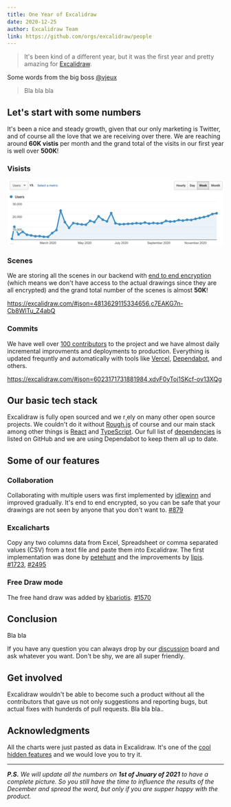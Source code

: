 ```yaml
---
title: One Year of Excalidraw
date: 2020-12-25
author: Excalidraw Team
link: https://github.com/orgs/excalidraw/people
---
```


> It's been kind of a different year, but it was the first year and pretty amazing for [Excalidraw](https://excalidraw.com).

<!-- end -->

Some words from the big boss [@vjeux](https://twitter.com/vjeux)

> Bla bla bla

## Let's start with some numbers

It's been a nice and steady growth, given that our only marketing is Twitter, and of course all the love that we are receiving over there. We are reaching around **60K vistis** per month and the grand total of the visits in our first year is well over **500K**!

### Visists

![Weekly visists](ga-users.png)

### Scenes

We are storing all the scenes in our backend with [end to end encryption](/end-to-end-encryption/) (which means we don't have access to the actual drawings since they are all encrypted) and the grand total number of the scenes is almost **50K**!

https://excalidraw.com/#json=4813629115334656,c7EAKG7n-Cb8WlTu_Z4abQ

### Commits

We have well over [100 contributors](https://github.com/excalidraw/excalidraw/graphs/contributors) to the project and we have almost daily incremental improvments and deployments to production. Everything is updated frequntly and automatically with tools like [Vercel](https://vercel.com/), [Dependabot](https://github.blog/2020-06-01-keep-all-your-packages-up-to-date-with-dependabot/), and others.

https://excalidraw.com/#json=6023171731881984,xdvF0yToj1SKcf-ov13XQg

## Our basic tech stack

Excalidraw is fully open sourced and we r¸ely on many other open source projects. We couldn't do it without [Rough.js](https://github.com/rough-stuff/rough) of course and our main stack among other things is [React](https://github.com/facebook/react) and [TypeScript](https://github.com/microsoft/TypeScript). Our full list of [dependencies](https://github.com/excalidraw/excalidraw/network/dependencies) is listed on GitHub and we are using Dependabot to keep them all up to date.

## Some of our features

### Collaboration

Collaborating with multiple users was first implemented by [idlewinn](https://github.com/idlewinn) and improved gradually. It's end to end encrypted, so you can be safe that your drawings are not seen by anyone that you don't want to.
[#879](https://github.com/excalidraw/excalidraw/pull/879)

### Excalicharts

Copy any two columns data from Excel, Spreadsheet or comma separated values (CSV) from a text file and paste them into Excalidraw. The first implementation was done by [petehunt](https://github.com/petehunt) and the improvements by [lipis](https://github.com/lipis). [#1723](https://github.com/excalidraw/excalidraw/pull/1723), [#2495](https://github.com/excalidraw/excalidraw/pull/2495)

### Free Draw mode

The free hand draw was added by [kbariotis](https://github.com/kbariotis). [#1570](https://github.com/excalidraw/excalidraw/pull/1570)

## Conclusion

Bla bla

If you have any question you can always drop by our [discussion](https://github.com/excalidraw/excalidraw/discussions) board and ask whatever you want. Don't be shy, we are all super friendly.

## Get involved

Excalidraw wouldn't be able to become such a product without all the contributors that gave us not only suggestions and reporting bugs, but actual fixes with hunderds of pull requests. Bla bla bla..

## Acknowledgments

All the charts were just pasted as data in Excalidraw. It's one of the [cool hidden features](https://twitter.com/excalidraw/status/1337355475474669569) and we would love you to try it.

---

_**P.S.** We will update all the numbers on **1st of Jnuary of 2021** to have a complete picture. So you still have the time to influence the results of the December and spread the word, but only if you are supper happy with the product._
